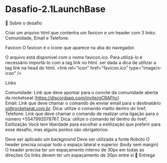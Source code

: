 # Dasafio-2.1LaunchBase
🚀 Sobre o desafio 

Criar um arquivo html que contenha um favicon e um header com 3 links: 
Comunidade, Email e Telefone.

Favicon O favicon é o ícone que aparece na aba do navegador. 

O arquivo está disponível com o nome favicon.ico.
Para utilizá-lo é necessário importá-lo com a tag link no html. ser dada a dica de utilizar a tag link na head do html.  &lt;link rel="icon" 
href="favicon.ico" type="image/x-icon" /> 

Links

Comunidade: Link que deve apontar para o convite da comunidade aberta da rocketseat (https://discordapp.com/invite/gCRAFhc)  
Email: Link que deve chamar o comando de enviar email para o destinatário oi@rocketseat.com.br. 
Dica: utilize o comando mailto dentro do href;  Telefone: Link que deve chamar o comando de realizar uma ligação para o número +5547992078767. 
Dica: utilize o comando tel dentro do href;  Estilização Você tem liberdade para escolher a estilização que preferir para esse desafio, mas alguns pontos são obrigatórios: 

Deve ser aplicado um background Deve ser utilizada a fonte Roboto 
O header precisa ocupar todo o espaço lateral e superior (body sem margin) 
O header precisa ter um espaçamento interno de 30px em todas as direções 
Os links devem ter um espaçamento de 30px entre si 📆 Entrega
